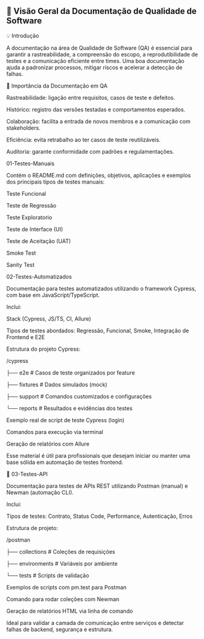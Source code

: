 ## 📂 Visão Geral da Documentação de Qualidade de Software

💡 Introdução

A documentação na área de Qualidade de Software (QA) é essencial para garantir a rastreabilidade, a compreensão do escopo, a reprodutibilidade de testes e a comunicação eficiente entre times. Uma boa documentação ajuda a padronizar processos, mitigar riscos e acelerar a detecção de falhas.

📄 Importância da Documentação em QA

Rastreabilidade: ligação entre requisitos, casos de teste e defeitos.

Histórico: registro das versões testadas e comportamentos esperados.

Colaboração: facilita a entrada de novos membros e a comunicação com stakeholders.

Eficiência: evita retrabalho ao ter casos de teste reutilizáveis.

Auditoria: garante conformidade com padrões e regulamentações.

01-Testes-Manuais

Contém o README.md com definições, objetivos, aplicações e exemplos dos principais tipos de testes manuais:

Teste Funcional

Teste de Regressão

Teste Exploratorio

Teste de Interface (UI)

Teste de Aceitação (UAT)

Smoke Test

Sanity Test

02-Testes-Automatizados

Documentação para testes automatizados utilizando o framework Cypress, com base em JavaScript/TypeScript.

Inclui:

Stack (Cypress, JS/TS, CI, Allure)

Tipos de testes abordados: Regressão, Funcional, Smoke, Integração de Frontend e E2E

Estrutura do projeto Cypress:

/cypress

├── e2e         # Casos de teste organizados por feature

├── fixtures    # Dados simulados (mock)

├── support     # Comandos customizados e configurações

└── reports     # Resultados e evidências dos testes


Exemplo real de script de teste Cypress (login)

Comandos para execução via terminal

Geração de relatórios com Allure

Esse material é útil para profissionais que desejam iniciar ou manter uma base sólida em automação de testes frontend.

🔌 03-Testes-API

Documentação para testes de APIs REST utilizando Postman (manual) e Newman (automação CLI).

Inclui:

Tipos de testes: Contrato, Status Code, Performance, Autenticação, Erros

Estrutura de projeto:

/postman

├── collections     # Coleções de requisições

├── environments    # Variáveis por ambiente

└── tests           # Scripts de validação

Exemplos de scripts com pm.test para Postman

Comando para rodar coleções com Newman

Geração de relatórios HTML via linha de comando

Ideal para validar a camada de comunicação entre serviços e detectar falhas de backend, segurança e estrutura.
